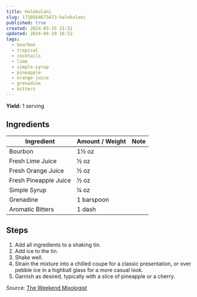 ```yaml
---
title: Halekulani
slug: 1710564673473-halekulani
published: true
created: 2024-03-15 21:51
updated: 2024-04-19 16:52
tags:
  - bourbon
  - tropical
  - cocktails
  - lime
  - simple-syrup
  - pineapple
  - orange-juice
  - grenadine
  - bitters
---
```


**Yield:** 1 serving

## Ingredients

| Ingredient            | Amount / Weight | Note |
| --------------------- | --------------- | ---- |
| Bourbon               | 1½ oz           |      |
| Fresh Lime Juice      | ½ oz            |      |
| Fresh Orange Juice    | ½ oz            |      |
| Fresh Pineapple Juice | ½ oz            |      |
| Simple Syrup          | ¼ oz            |      |
| Grenadine             | 1 barspoon      |      |
| Aromatic Bitters      | 1 dash          |      |

## Steps

1. Add all ingredients to a shaking tin.
2. Add ice to the tin.
3. Shake well.
4. Strain the mixture into a chilled coupe for a classic presentation, or over pebble ice in a highball glass for a more casual look.
5. Garnish as desired, typically with a slice of pineapple or a cherry.

Source: [The Weekend Mixologist](https://www.instagram.com/p/CvAQLXYLpPJ/)
